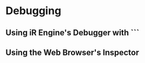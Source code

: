 
# Debugging
## Using iR Engine's Debugger with `\``
<!-- TODO: Link the issue to the getting started guide -->
## Using the Web Browser's Inspector
